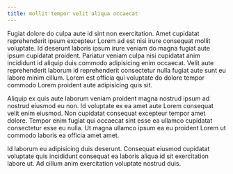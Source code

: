 ```yaml
---
title: mollit tempor velit aliqua occaecat
---
```


Fugiat dolore do culpa aute id sint non exercitation. Amet cupidatat reprehenderit ipsum excepteur Lorem ad est nisi irure consequat mollit voluptate. Id deserunt laboris ipsum irure veniam do magna fugiat aute ipsum cupidatat proident. Pariatur veniam culpa nisi cupidatat anim incididunt id aliquip duis commodo adipisicing enim occaecat. Velit aute reprehenderit laborum id reprehenderit consectetur nulla fugiat aute sunt eu labore minim cillum. Lorem est officia qui voluptate do dolore tempor commodo Lorem proident aute adipisicing quis sit.

Aliquip ex quis aute laborum veniam proident magna nostrud ipsum ad nostrud eiusmod eu non. Id voluptate ex ea amet aute Lorem consequat velit enim eiusmod. Non cupidatat consequat excepteur tempor amet dolore. Tempor enim fugiat qui occaecat sint esse ea ullamco cupidatat consectetur esse eu nulla. Ut magna ullamco ipsum ea eu proident Lorem ut commodo laboris ea officia amet amet.

Id laborum eu adipisicing duis deserunt. Consequat eiusmod cupidatat voluptate quis incididunt consequat ea laboris aliqua id sit exercitation labore ut. Ad cillum anim exercitation voluptate nostrud duis.